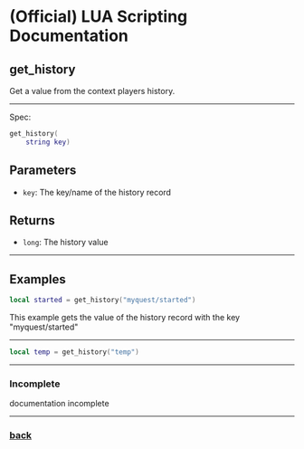 
# (Official) LUA Scripting Documentation

## get_history

Get a value from the context players history.

___

Spec:

```lua
get_history(
	string key)
```

## Parameters

- `key`: The key/name of the history record

## Returns

- `long`: The history value

___

## Examples

```lua
local started = get_history("myquest/started")
```

This example gets the value of the history record with the key "myquest/started"

___

```lua
local temp = get_history("temp")
```

___

### Incomplete

documentation incomplete

___

### [back](../history)
